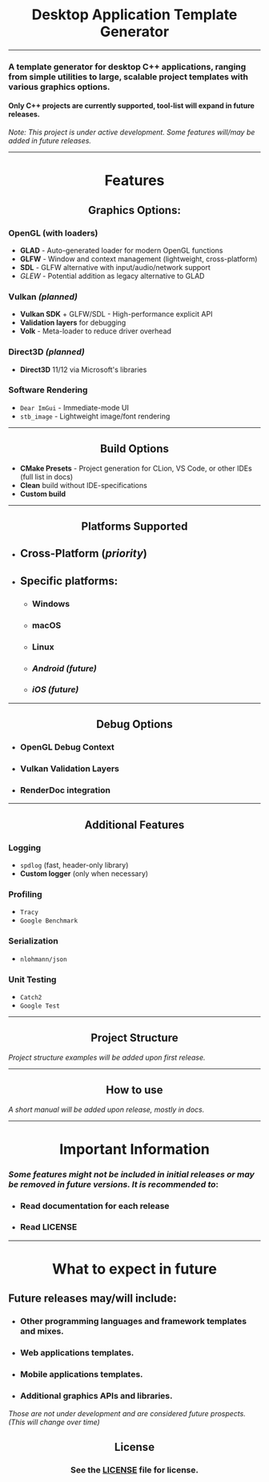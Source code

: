 <div style="text-align: center">

   #  Desktop Application Template Generator

</div>

---

### A template generator for desktop C++ applications, ranging from simple utilities to large, scalable project templates with various graphics options. 
#### Only C++ projects are currently supported, tool-list will expand in future releases.
*Note: This project is under active development. Some features will/may be added in future releases.*

---

<div style="text-align: center">

   # Features



   ##  Graphics Options:

</div>

### OpenGL (with loaders)
- **GLAD** - Auto-generated loader for modern OpenGL functions
- **GLFW** - Window and context management (lightweight, cross-platform)
- **SDL** - GLFW alternative with input/audio/network support
- *GLEW* - Potential addition as legacy alternative to GLAD

### Vulkan *(planned)*
- **Vulkan SDK** + GLFW/SDL - High-performance explicit API
- **Validation layers** for debugging
- **Volk** - Meta-loader to reduce driver overhead

### Direct3D *(planned)*
- **Direct3D** 11/12 via Microsoft's libraries

### Software Rendering
- `Dear ImGui` - Immediate-mode UI
- `stb_image` - Lightweight image/font rendering

---

<div style="text-align: center">

   ## Build Options

</div>

- **CMake Presets** - Project generation for CLion, VS Code, or other IDEs (full list in docs)
- **Clean** build without IDE-specifications
- **Custom build**

---

<div style="text-align: center">

## Platforms Supported

</div>

- ## Cross-Platform (*priority*)
- ## Specific platforms:
   - ### Windows
   - ### macOS
   - ### Linux
   - ### *Android (future)*
   - ### *iOS (future)*

---

<div style="text-align: center">

   ## Debug Options

</div>

- ### OpenGL Debug Context
- ### Vulkan Validation Layers
- ### RenderDoc integration

---

<div style="text-align: center">

   ## Additional Features

</div>

### Logging
- `spdlog` (fast, header-only library)
- **Custom logger** (only when necessary)

### Profiling
- `Tracy`
- `Google Benchmark`

### Serialization
- `nlohmann/json`

### Unit Testing
- `Catch2`
- `Google Test`

---

<div style="text-align: center">

   ## Project Structure

</div>

*Project structure examples will be added upon first release.*

---

<div style="text-align: center">

   ## How to use

</div>

*A short manual will be added upon release, mostly in docs.*

---

<div style="text-align: center">

# Important Information

</div>

### *Some features might not be included in initial releases or may be removed in future versions. It is recommended to*:
- ### Read documentation for each release
- ### Read LICENSE

---

<div style="text-align: center">

   # What to expect in future

</div>

## Future releases may/will include:
- ### Other programming languages and framework templates and mixes.
- ### Web applications templates.
- ### Mobile applications templates.
- ### Additional graphics APIs and libraries.

*Those are not under development and are considered future prospects. (This will change over time)*

<div style="text-align: center">

## License

### See the [LICENSE](LICENSE) file for license.

</div>